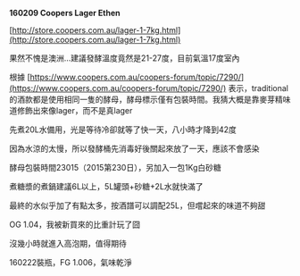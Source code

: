 **160209 Coopers Lager Ethen**

[http://store.coopers.com.au/lager-1-7kg.html](http://store.coopers.com.au/lager-1-7kg.html)

果然不愧是澳洲...建議發酵溫度竟然是21-27度，目前氣溫17度室內

根據 [https://www.coopers.com.au/coopers-forum/topic/7290/](https://www.coopers.com.au/coopers-forum/topic/7290/) 表示，traditional的酒款都是使用相同一隻的酵母，酵母標示僅有包裝時間。我猜大概是靠麥芽精味道修飾出來像lager，而不是真lager

先煮20L水備用，光是等待冷卻就等了快一天，八小時才降到42度

因為水涼的太慢，所以發酵桶先消毒好後關起來放了一天，應該不會感染

酵母包裝時間23015（2015第230日），另加入一包1Kg白砂糖

煮糖漿的煮鍋建議6L以上，5L罐頭+砂糖+2L水就快滿了

最終的水似乎加了有點太多，按酒譜可以調配25L，但嚐起來的味道不夠甜

OG 1.04，我被新買來的比重計玩了囧

沒幾小時就進入高泡期，值得期待

160222裝瓶，FG 1.006，氣味乾淨


